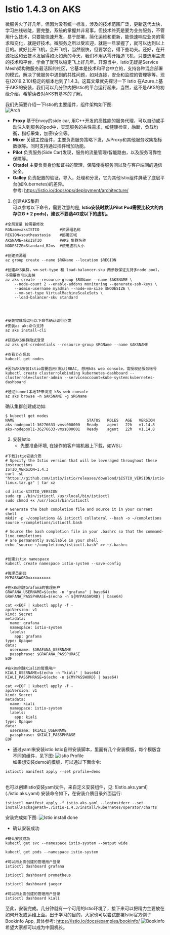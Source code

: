# Istio 1.4.3 on AKS

微服务火了好几年，但因为没有统一标准，涉及的技术范围广泛，更新迭代太快，学习曲线较陡，要完整，系统的掌握并非易事。但技术终究是要为业务服务，不管用什么技术，只要能快速开发，易于部署，简化运维和更新，能快速响应业务的需求和变化，就是好技术。微服务之所以受欢迎，就是一旦掌握了，就可以达到以上目的。就好比开飞机，会开飞机，当然很快，但要学会，得下些功夫。还好，在开源社区和云技术发展得如火如荼的今天，我们不用从零开始造飞机，只要选用主流的技术和平台，学会了就可以稳定飞上好几年。开源当中，Istio无疑是Service Mesh架构微服务最活跃的社区，它基本是技术和平台中立的，支持各种混合部署的模式，解决了微服务中遇到的共性问题，如对连接，安全和监控的管理等等。现在(2019.2.10)稳定的版本也到了1.4.3。这篇文章就先探讨一下 Istio 在Azure上基于AKS的安装，我们可以几分钟内把Istio的平台运行起来，当然，这不是AKS的初级介绍，希望读者对AKS有基本的了解。

我们先简要介绍一下Istio的主要组件，组件架构如下图:<br/>
![Arch](./images/IstioArch.png) <br/>

* __Proxy__ 基于Envoy的side car, 用C++开发的高性能的服务代理，可以自动或手动注入到服务的pod中，实现服务的共性需求，如健康检查，融断，负载均衡，指标采集，加密/安全等。
* __Mixer__ 关键主控组件，主要负责服务策略下发，从Proxy和其他服务收集指标数据等。同时支持通过插件增加功能。
* __Pilot__ 负责服务(Side Car)发现，服务的流量管理/智能路由，以及服务可靠性保障等。
* __Citadel__ 主要负责身份和证书的管理，保障使得服务间以及与客户端间的通信安全。
* __Galley__ 负责配置的验证，导入，处理和分发，它为其他Istio组件屏蔽了底层平台(如Kubernetes)的差异。<br/>
参考: https://istio.io/docs/ops/deployment/architecture/

1. 创建AKS集群 <br/>
可以参考以下命令，需要注意的是, __Istio安装时默认Pilot Pod需要比较大的内存(2G * 2 pods)，建议不要选4G或以下的虚机。__
```shell
#全局变量 按需要修改
RGName=aksISTIO         #资源组名称
REGION=southeastasia    #部署区域
AKSNAME=aksISTIO        #AKS 集群名称
NODESIZE=Standard_B2ms  #使用虚机大小

#创建资源组
az group create --name $RGName --location $REGION

#创建AKS集群，vm-set-type 和 load-balancer-sku 两参数保证支持多node pool，不需要也可以去掉
az aks create --resource-group $RGName --name $AKSNAME \
    --node-count 2 --enable-addons monitoring --generate-ssh-keys \
    --admin-username myadmin --node-vm-size $NODESIZE \
    --vm-set-type VirtualMachineScaleSets \
    --load-balancer-sku standard




#安装完成后运行以下命令确认运行正常
#安装az aks命令支持
az aks install-cli

#获取AKS集群隐式登录
az aks get-credentials --resource-group $RGName --name $AKSNAME

#查看节点信息
kubectl get nodes

#因为AKS安装Istio需要启用(默认)RBAC, 想用k8s web console，需授权给服务帐号
kubectl create clusterrolebinding kubernetes-dashboard --clusterrole=cluster-admin --serviceaccount=kube-system:kubernetes-dashboard

#通过tunnel本地IP来浏览 k8s web console
az aks browse -n $AKSNAME -g $RGName
```

确认集群创建成功如:
```console
$ kubectl get nodes
NAME                                STATUS   ROLES   AGE   VERSION
aks-nodepool1-36276633-vmss000000   Ready    agent   22h   v1.14.8
aks-nodepool1-36276633-vmss000001   Ready    agent   22h   v1.14.8
```
2. 安装Istio
    * 先要准备环境, 在操作的客户端机器上下载，如WSL:
```shell
#下载Istio安装介质
# Specify the Istio version that will be leveraged throughout these instructions
ISTIO_VERSION=1.4.3
curl -sL "https://github.com/istio/istio/releases/download/$ISTIO_VERSION/istio-$ISTIO_VERSION-linux.tar.gz" | tar xz

cd istio-$ISTIO_VERSION
sudo cp ./bin/istioctl /usr/local/bin/istioctl
sudo chmod +x /usr/local/bin/istioctl

# Generate the bash completion file and source it in your current shell
mkdir -p ~/completions && istioctl collateral --bash -o ~/completions
source ~/completions/istioctl.bash

# Source the bash completion file in your .bashrc so that the command-line completions
# are permanently available in your shell
echo "source ~/completions/istioctl.bash" >> ~/.bashrc


#创建istio namespace
kubectl create namespace istio-system --save-config

#管理员密码
MYPASSWORD=xxxxxxxxx

#在k8s创建Grafana的管理用户
GRAFANA_USERNAME=$(echo -n "grafana" | base64)
GRAFANA_PASSPHRASE=$(echo -n ${MYPASSWORD} | base64)

cat <<EOF | kubectl apply -f -
apiVersion: v1
kind: Secret
metadata:
  name: grafana
  namespace: istio-system
  labels:
    app: grafana
type: Opaque
data:
  username: $GRAFANA_USERNAME
  passphrase: $GRAFANA_PASSPHRASE
EOF

#在k8s创建Kiali的管理用户
KIALI_USERNAME=$(echo -n "kiali" | base64)
KIALI_PASSPHRASE=$(echo -n ${MYPASSWORD} | base64)

cat <<EOF | kubectl apply -f -
apiVersion: v1
kind: Secret
metadata:
  name: kiali
  namespace: istio-system
  labels:
    app: kiali
type: Opaque
data:
  username: $KIALI_USERNAME
  passphrase: $KIALI_PASSPHRASE
EOF
```

  * 通过yaml来安装istio
    Istio自带安装脚本，里面有几个安装模版，每个模版含不同的组件，见下图:
    ![Istio Profile](./images/IstioProfile.png) <br/>
    如果想安装demo的模版，可以通过下面命令:
```shell
istioctl manifest apply --set profile=demo
```
<br/>
也可以创建istio安装yaml文件，来自定义安装组件，见: ![istio.aks.yaml](./istio.aks.yaml)
安装命令如下，在安装介质目录外面运行:

```shell
istioctl manifest apply -f istio.aks.yaml --logtostderr --set installPackagePath=./istio-1.4.3/install/kubernetes/operator/charts
```
安装完成如下图:
![Istio install done](./images/istioInstallDone.png)

  * 确认安装成功
```shell
#确认安装成功
kubectl get svc --namespace istio-system --output wide

kubectl get pods --namespace istio-system

#可以用上面创建的管理用户登录
istioctl dashboard grafana

istioctl dashboard prometheus

istioctl dashboard jaeger

#可以用上面创建的管理用户登录
istioctl dashboard kiali
```

至此，安装完成。几分钟就有一个可用的Istio环境了，接下来可以把精力主要放在如何开发或运维上面。出于学习的目的，大家也可以尝试部署Istio官方例子Bookinfo App, 具体参考: https://istio.io/docs/examples/bookinfo/
![Bookinfo](./images/withistio.svg) <br/>
希望大家都可以成为中国机长。

